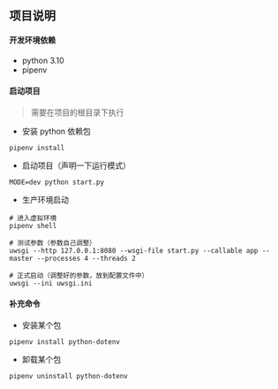 ## 项目说明

#### 开发环境依赖

- python 3.10
- pipenv

#### 启动项目

> 需要在项目的根目录下执行

- 安装 python 依赖包

```pipenv install```

- 启动项目（声明一下运行模式）

```MODE=dev python start.py```

- 生产环境启动

```shell
# 进入虚拟环境
pipenv shell

# 测试参数（参数自己调整）
uwsgi --http 127.0.0.1:8080 --wsgi-file start.py --callable app --master --processes 4 --threads 2

# 正式启动（调整好的参数，放到配置文件中）
uwsgi --ini uwsgi.ini
```

#### 补充命令

- 安装某个包

```shell
pipenv install python-dotenv
```

- 卸载某个包

```shell
pipenv uninstall python-dotenv
```